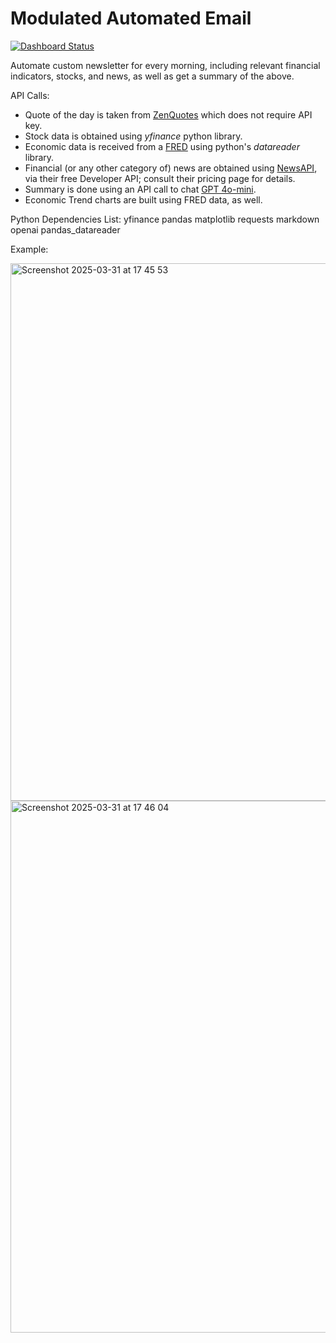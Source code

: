 # Modulated Automated Email

[![Dashboard Status](https://github.com/iivashch/Automated_Email_Newsletter/actions/workflows/daily.yml/badge.svg)](https://github.com/iivashch/Automated_Email_Newsletter/actions)



Automate custom newsletter for every morning, including relevant financial indicators, stocks, and news, as well as get a summary of the above.

API Calls:
* Quote of the day is taken from [ZenQuotes](https://zenquotes.io/) which does not require API key.
* Stock data is obtained using *yfinance* python library.
* Economic data is received from a [FRED](https://fred.stlouisfed.org/) using python's *datareader* library.
* Financial (or any other category of) news are obtained using [NewsAPI](https://newsapi.org/), via their free Developer API; consult their pricing page for details.
* Summary is done using an API call to chat [GPT 4o-mini](https://openai.com/api/).
* Economic Trend charts are built using FRED data, as well.

Python Dependencies List: yfinance pandas matplotlib requests markdown openai pandas_datareader


Example:

<img width="860" alt="Screenshot 2025-03-31 at 17 45 53" src="https://github.com/user-attachments/assets/596d2d7a-9e81-4040-ae34-a160dc13dd82" />

<img width="851" alt="Screenshot 2025-03-31 at 17 46 04" src="https://github.com/user-attachments/assets/3217f581-de13-4886-97de-f021a6dae6b9" />

